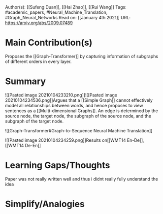 Author(s): [[Sufeng Duan]], [[Hai Zhao]], [[Rui Wang]]
Tags: #academic_papers, #Neural_Machine_Translation, #Graph_Neural_Networks 
Read on: [[January 4th 2021]]
URL: https://arxiv.org/abs/2009.07489
# Main Contribution(s)
Proposes the [[Graph-Transformer]] by capturing information of subgraphs of different orders in every layer.
# Summary
![[Pasted image 20210104233210.png]]![[Pasted image 20210104234536.png]]Argues that a [[Simple Graph]] cannot effectively model all relationships between words, and hence proposes to view sentences as a [[Multi-dimensional Graphs]]. An edge is determined by the source node, the target node, the subgraph of the source node, and the subgraph of the target node.

![[Graph-Transformer#Graph-to-Sequence Neural Machine Translation]]

![[Pasted image 20210104234259.png]]Results on[[WMT14 En-De]], [[WMT14 De-En]]
# Learning Gaps/Thoughts
Paper was not really written well and thus i didnt really fully understand the idea 
# Simplify/Analogies